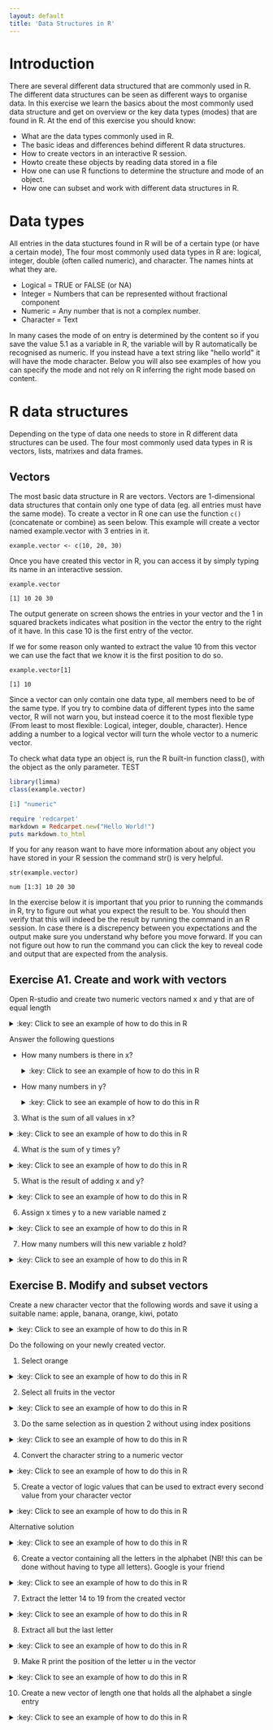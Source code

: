```yaml
---
layout: default
title: 'Data Structures in R'
---
```


# Introduction<a id="orgheadline1"></a>

There are several different data structured that are commonly used in
R. The different data structures can be seen as different ways to
organise data. In this exercise we learn the basics about the most
commonly used data structure and get on overview or the key data types
(modes) that are found in R. At the end of this exercise you should
know:

-   What are the data types commonly used in R.
-   The basic ideas and differences behind different R data structures.
-   How to create vectors in an interactive R session.
-   Howto create these objects by reading data stored in a file
-   How one can use R functions to determine the structure and mode of an object.
-   How one can subset and work with different data structures in R.

# Data types<a id="orgheadline2"></a>

All entries in the data stuctures found in R will be of a certain type
(or have a certain mode), The four most commonly used data types in R
are: logical, integer, double (often called numeric), and
character. The names hints at what they are.

-   Logical = TRUE or FALSE (or NA)
-   Integer = Numbers that can be represented without fractional component
-   Numeric = Any number that is not a complex number.
-   Character = Text

In many cases the mode of on entry is determined by the content so if
you save the value 5.1 as a variable in R, the variable will by R
automatically be recognised as numeric. If you instead have a text
string like "hello world" it will have the mode character. Below you
will also see examples of how you can specify the mode and not rely on
R inferring the right mode based on content.

# R data structures<a id="orgheadline6"></a>

Depending on the type of data one needs to store in R different data
structures can be used. The four most commonly used data types in R is
vectors, lists, matrixes and data frames.

## Vectors<a id="orgheadline3"></a>

The most basic data structure in R are vectors. Vectors are
1-dimensional data structures that contain only one type of data
(eg. all entries must have the same mode). To create a vector in R one
can use the function `c()` (concatenate or
combine) as seen below. This example will create a vector named
example.vector with 3 entries in it.

    example.vector <- c(10, 20, 30)

Once you have created this vector in R, you can access it by simply
typing its name in an interactive session.

    example.vector

    [1] 10 20 30

The output generate on screen shows the entries in your vector and the
1 in squared brackets indicates what position in the vector the entry
to the right of it have. In this case 10 is the first entry of the vector.

If we for some reason only wanted to extract the value 10 from this
vector we can use the fact that we know it is the first position to do
so. 

    example.vector[1]

    [1] 10

Since a vector can only contain one data type, all members need to be
of the same type. If you try to combine data of different types into
the same vector, R will not warn you, but instead coerce it to the
most flexible type (From least to most flexible: Logical, integer,
double, character). Hence adding a number to a logical vector
will turn the whole vector to a numeric vector.

To check what data type an object is, run the R built-in function
class(), with the object as the only parameter.
TEST

```r
library(limma)
class(example.vector)

[1] "numeric"
```

```ruby
require 'redcarpet'
markdown = Redcarpet.new("Hello World!")
puts markdown.to_html
```

If you for any reason want to have more information about any object
you have stored in your R session the command str() is very helpful. 

    str(example.vector)

    num [1:3] 10 20 30

In the exercise below it is important that you prior to running the
commands in R, try to figure out what you expect the result to be. You
should then verify that this will indeed be the result by running the
command in an R session. In case there is a discrepency between you
expectations and the output make sure you understand why before you
move forward. If you can not figure out how to run the command you can
click the key to reveal code and output that are expected from the
analysis.

## Exercise A1. Create and work with vectors<a id="orgheadline4"></a>

Open R-studio and create two numeric vectors named x and y that are of equal length

<details>
<summary>:key: Click to see an example of how to do this in R</summary>
{% highlight R %}
x <- c(2, 4 ,7)
y <- c(1, 5, 11)
{% endhighlight %} 
</details>

Answer the following questions

- How many numbers is there in x?
  <details>
  <summary>:key: Click to see an example of how to do this in R</summary>
  {% highlight R %}
  length(x)
  
  [1] 3
  {% endhighlight %} 
  </details>  

- How many numbers in y?
  <details>
  <summary>:key: Click to see an example of how to do this in R</summary>
  {% highlight R %}
  length(y)
  
  [1] 3
  {% endhighlight %} 
  </details>  

3.  What is the sum of all values in x?
<details>
<summary>:key: Click to see an example of how to do this in R</summary>
{% highlight R %}
sum(x)

[1] 13
{% endhighlight %} 
</details>  

4.  What is the sum of y times y?
<details>
<summary>:key: Click to see an example of how to do this in R</summary>
{% highlight R %}
sum(y*y)

[1] 147
{% endhighlight %} 
</details>

5.  What is the result of adding x and y?
<details>
<summary>:key: Click to see an example of how to do this in R</summary>
{% highlight R %}
x + y

[1]  3  9 18
{% endhighlight %} 
</details>

6.  Assign x times y to a new variable named z
<details>
<summary>:key: Click to see an example of how to do this in R</summary>
{% highlight R %}
z <- x * y
{% endhighlight %} 
</details>

7.  How many numbers will this new variable z hold?
<details>
<summary>:key: Click to see an example of how to do this in R</summary>
{% highlight R %}
length(z)

[1] 3
{% endhighlight %} 
</details>

## Exercise B. Modify and subset vectors<a id="orgheadline5"></a>

Create a new character vector that the following words and save it using a suitable name:
apple, banana, orange, kiwi, potato

<details>
<summary>:key: Click to see an example of how to do this in R</summary>
{% highlight R %}
veggies <- c("apple", "banana", "orange", "kiwi", "potato")
{% endhighlight %} 
</details>

Do the following on your newly created vector.

1.  Select orange
<details>
<summary>:key: Click to see an example of how to do this in R</summary>
{% highlight R %}
veggies[3]
{% endhighlight %} 
</details>

2.  Select all fruits in the vector
<details>
<summary>:key: Click to see an example of how to do this in R</summary>
{% highlight R %}
veggies[-5]
veggies[1:4]
{% endhighlight %} 
</details>

3.  Do the same selection as in question 2 without using index positions
<details>
<summary>:key: Click to see an example of how to do this in R</summary>
{% highlight R %}
veggies[veggies!="potato"]
{% endhighlight %} 
</details>

4.  Convert the character string to a numeric vector
<details>
<summary>:key: Click to see an example of how to do this in R</summary>
{% highlight R %}
as.numeric(veggies)
{% endhighlight %} 
</details>

5.  Create a vector of logic values that can be used to extract every second value from your character vector
<details>
<summary>:key: Click to see an example of how to do this in R</summary>
{% highlight R %}
selection <- c(FALSE, TRUE, FALSE, TRUE, FALSE)
veggies[selection]
{% endhighlight %} 
</details>

Alternative solution
<details>
<summary>:key: Click to see an example of how to do this in R</summary>
{% highlight R %}
selection2 <- c(FALSE, TRUE)
veggies[selection2]
{% endhighlight %} 
</details>

6.  Create a vector containing all the letters in the alphabet (NB! this
    can be done without having to type all letters). Google is your friend
<details>
<summary>:key: Click to see an example of how to do this in R</summary>
{% highlight R %}
letters

[1] "a" "b" "c" "d" "e" "f" "g" "h" "i" "j" "k" "l" "m" "n" "o" "p" "q" "r" "s"
[20] "t" "u" "v" "w" "x" "y" "z"
{% endhighlight %} 
</details>

7.  Extract the letter 14 to 19 from the created vector
<details>
<summary>:key: Click to see an example of how to do this in R</summary>
{% highlight R %}
letters[14:19]

[1] "n" "o" "p" "q" "r" "s"
{% endhighlight %} 
</details>

8.  Extract all but the last letter
<details>
<summary>:key: Click to see an example of how to do this in R</summary>
{% highlight R %}
letters[1:length(letters)-1]
letters[-length(letters)]
[1] "a" "b" "c" "d" "e" "f" "g" "h" "i" "j" "k" "l" "m" "n" "o" "p" "q" "r" "s"
[20] "t" "u" "v" "w" "x" "y"
         
[1] "a" "b" "c" "d" "e" "f" "g" "h" "i" "j" "k" "l" "m" "n" "o" "p" "q" "r" "s"
[20] "t" "u" "v" "w" "x" "y"
{% endhighlight %} 
</details>

9.  Make R print the position of the letter u in the vector
<details>
<summary>:key: Click to see an example of how to do this in R</summary>
{% highlight R %}
match("u", test)
{% endhighlight %} 
</details>

10. Create a new vector of length one that holds all the alphabet a single entry
<details>
<summary>:key: Click to see an example of how to do this in R</summary>
{% highlight R %}  
paste(letters, sep = "", collapse = "")
{% endhighlight %} 
</details>
